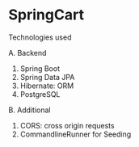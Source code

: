 # SpringCart

Technologies used

A. Backend 
  1. Spring Boot
  2. Spring Data JPA
  3. Hibernate: ORM
  4. PostgreSQL

B. Additional
  1. CORS: cross origin requests
  3. CommandlineRunner for Seeding
   
